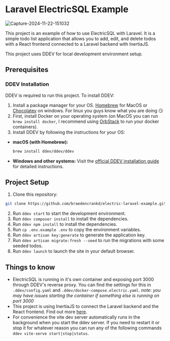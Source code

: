 # Laravel ElectricSQL Example

![Capture-2024-11-22-151032](https://github.com/user-attachments/assets/91f94c4a-aaf5-42d1-971d-af2b51fac477)

This project is an example of how to use ElectricSQL with Laravel. It is a simple todo list application that allows you to add, edit, and delete todos with a React frontend connected to a Laravel backend with InertiaJS.

This project uses DDEV for local development environment setup.

## Prerequisites

### DDEV Installation

DDEV is required to run this project. To install DDEV:

1. Install a package manager for your OS. [Homebrew](https://brew.sh/) for MacOS or [Chocolatey](https://chocolatey.org/) on windows. For linux you guys know what you are doing 😏
2. First, install Docker on your operating system (on MacOS you can run `brew install docker`, I recommend using [OrbStack](https://docs.orbstack.dev/) to run your docker containers).
3. Install DDEV by following the instructions for your OS:

-   **macOS (with Homebrew):**
    ```bash
    brew install ddev/ddev/ddev
    ```
-   **Windows and other systems:**
    Visit the [official DDEV installation guide](https://ddev.readthedocs.io/en/stable/users/install/) for detailed instructions.

## Project Setup

1. Clone this repository:

```bash
git clone https://github.com/braedencrankd/electric-laravel-example.git && cd electric-laravel-example
```

2. Run `ddev start` to start the development environment.
3. Run `ddev composer install` to install the dependencies.
4. Run `ddev npm install` to install the dependencies.
5. Run `cp .env.example .env` to copy the environment variables.
6. Run `ddev artisan key:generate` to generate the application key.
7. Run `ddev artisan migrate:fresh --seed` to run the migrations with some seeded todos.
8. Run `ddev launch` to launch the site in your default browser.


## Things to know

- ElectricSQL is running in it's own container and exposing port 3000 through DDEV's reverse proxy. You can find the settings for this in `.ddev/config.yaml` and `.ddev/docker-compose.electric.yaml`. *note: you may have issues starting the container if something else is running on port 3000*
- This project is using InertiaJS to connect the Laravel backend and the React frontend. Find out more [here](https://inertiajs.com/).
- For convenience the vite dev server automatically runs in the background when you start the ddev server. If you need to restart it or stop it for whatever reason you can run any of the following commands `ddev vite-serve start|stop|status`.
